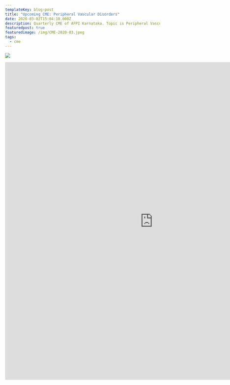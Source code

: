 ```yaml
---
templateKey: blog-post
title: "Upcoming CME: Peripheral Vascular Disorders"
date: 2020-03-02T15:04:10.000Z
description: Quarterly CME of AFPI Karnataka. Topic is Peripheral Vascular Disorders
featuredpost: true
featuredimage: /img/CME-2020-03.jpeg
tags:
  - cme
---
```


![](/img/CME-2020-03.jpeg)

<iframe src="https://docs.google.com/forms/d/e/1FAIpQLSeVV_qzZP88rkWuPuses40LRoUmh67FBpWI__p90RAqvulDlA/viewform?embedded=true" width="960" height="1035" frameborder="0" marginheight="0" marginwidth="0">Loading…</iframe>
